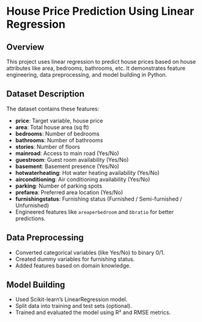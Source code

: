# House Price Prediction Using Linear Regression

## Overview
This project uses linear regression to predict house prices based on house attributes like area, bedrooms, bathrooms, etc. It demonstrates feature engineering, data preprocessing, and model building in Python.

## Dataset Description
The dataset contains these features:

- **price**: Target variable, house price
- **area**: Total house area (sq ft)
- **bedrooms**: Number of bedrooms
- **bathrooms**: Number of bathrooms
- **stories**: Number of floors
- **mainroad**: Access to main road (Yes/No)
- **guestroom**: Guest room availability (Yes/No)
- **basement**: Basement presence (Yes/No)
- **hotwaterheating**: Hot water heating availability (Yes/No)
- **airconditioning**: Air conditioning availability (Yes/No)
- **parking**: Number of parking spots
- **prefarea**: Preferred area location (Yes/No)
- **furnishingstatus**: Furnishing status (Furnished / Semi-furnished / Unfurnished)
- Engineered features like `areaperbedroom` and `bbratio` for better predictions.

## Data Preprocessing
- Converted categorical variables (like Yes/No) to binary 0/1.
- Created dummy variables for furnishing status.
- Added features based on domain knowledge.

## Model Building
- Used Scikit-learn’s LinearRegression model.
- Split data into training and test sets (optional).
- Trained and evaluated the model using R² and RMSE metrics.
